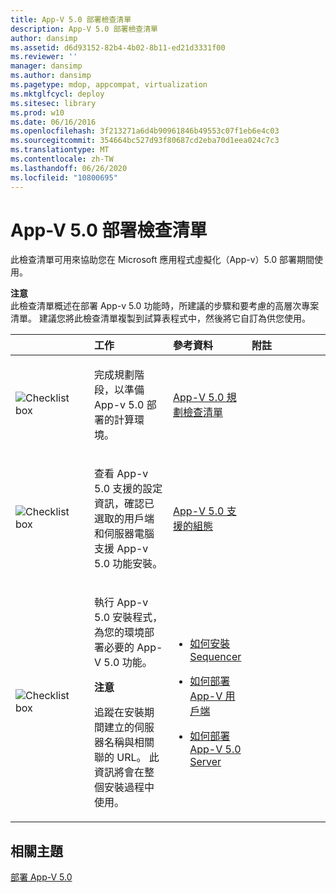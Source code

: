 ```yaml
---
title: App-V 5.0 部署檢查清單
description: App-V 5.0 部署檢查清單
author: dansimp
ms.assetid: d6d93152-82b4-4b02-8b11-ed21d3331f00
ms.reviewer: ''
manager: dansimp
ms.author: dansimp
ms.pagetype: mdop, appcompat, virtualization
ms.mktglfcycl: deploy
ms.sitesec: library
ms.prod: w10
ms.date: 06/16/2016
ms.openlocfilehash: 3f213271a6d4b90961846b49553c07f1eb6e4c03
ms.sourcegitcommit: 354664bc527d93f80687cd2eba70d1eea024c7c3
ms.translationtype: MT
ms.contentlocale: zh-TW
ms.lasthandoff: 06/26/2020
ms.locfileid: "10800695"
---
```

# App-V 5.0 部署檢查清單


此檢查清單可用來協助您在 Microsoft 應用程式虛擬化（App-v）5.0 部署期間使用。

**注意**  
此檢查清單概述在部署 App-v 5.0 功能時，所建議的步驟和要考慮的高層次專案清單。 建議您將此檢查清單複製到試算表程式中，然後將它自訂為供您使用。



<table>
<colgroup>
<col width="25%" />
<col width="25%" />
<col width="25%" />
<col width="25%" />
</colgroup>
<thead>
<tr class="header">
<th align="left"></th>
<th align="left">工作</th>
<th align="left">參考資料</th>
<th align="left">附註</th>
</tr>
</thead>
<tbody>
<tr class="odd">
<td align="left"><img src="images/checklistbox.gif" alt="Checklist box" /></td>
<td align="left"><p>完成規劃階段，以準備 App-v 5.0 部署的計算環境。</p></td>
<td align="left"><p><a href="app-v-50-planning-checklist.md" data-raw-source="[App-V 5.0 Planning Checklist](app-v-50-planning-checklist.md)">App-V 5.0 規劃檢查清單</a></p></td>
<td align="left"><p></p></td>
</tr>
<tr class="even">
<td align="left"><img src="images/checklistbox.gif" alt="Checklist box" /></td>
<td align="left"><p>查看 App-v 5.0 支援的設定資訊，確認已選取的用戶端和伺服器電腦支援 App-v 5.0 功能安裝。</p></td>
<td align="left"><p><a href="app-v-50-supported-configurations.md" data-raw-source="[App-V 5.0 Supported Configurations](app-v-50-supported-configurations.md)">App-V 5.0 支援的組態</a></p></td>
<td align="left"><p></p></td>
</tr>
<tr class="odd">
<td align="left"><img src="images/checklistbox.gif" alt="Checklist box" /></td>
<td align="left"><p>執行 App-v 5.0 安裝程式，為您的環境部署必要的 App-V 5.0 功能。</p>
<div class="alert">
<strong>注意</strong><br/><p>追蹤在安裝期間建立的伺服器名稱與相關聯的 URL。 此資訊將會在整個安裝過程中使用。</p>
</div>
<div>

</div></td>
<td align="left"><p></p>
<ul>
<li><p><a href="how-to-install-the-sequencer-beta-gb18030.md" data-raw-source="[How to Install the Sequencer](how-to-install-the-sequencer-beta-gb18030.md)">如何安裝 Sequencer</a></p></li>
<li><p><a href="how-to-deploy-the-app-v-client-gb18030.md" data-raw-source="[How to Deploy the App-V Client](how-to-deploy-the-app-v-client-gb18030.md)">如何部署 App-V 用戶端</a></p></li>
<li><p><a href="how-to-deploy-the-app-v-50-server-50sp3.md" data-raw-source="[How to Deploy the App-V 5.0 Server](how-to-deploy-the-app-v-50-server-50sp3.md)">如何部署 App-V 5.0 Server</a></p></li>
</ul></td>
<td align="left"><p></p></td>
</tr>
</tbody>
</table>








## 相關主題


[部署 App-V 5.0](deploying-app-v-50.md)









